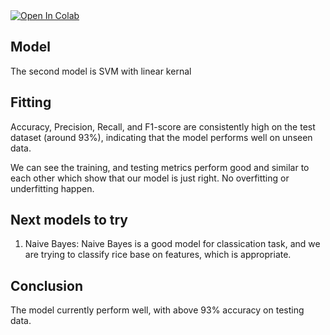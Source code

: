 <a target="_blank" href="https://colab.research.google.com/drive/1opJFstOA3cIdmKUkVC-ap4urjRuDM9NS?usp=sharing">
  <img src="https://colab.research.google.com/assets/colab-badge.svg" alt="Open In Colab"/>
</a>

## Model
The second model is SVM with linear kernal

## Fitting
Accuracy, Precision, Recall, and F1-score are consistently high on the test dataset (around 93%), indicating that the model performs well on unseen data.

We can see the training, and testing metrics perform good and similar to each other which show that our model is just right. No overfitting or underfitting happen.

## Next models to try
1. Naive Bayes: Naive Bayes is a good model for classication task, and we are trying to classify rice base on features, which is appropriate.

## Conclusion
The model currently perform well, with above 93% accuracy on testing data. 

